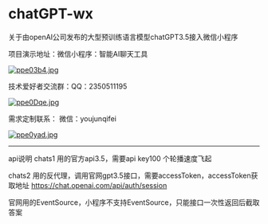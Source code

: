 # chatGPT-wx
关于由openAI公司发布的大型预训练语言模型chatGPT3.5接入微信小程序

项目演示地址：微信小程序：智能AI聊天工具

<a href="https://imgse.com/i/ppe03b4"><img src="https://s1.ax1x.com/2023/03/08/ppe03b4.jpg" alt="ppe03b4.jpg" border="0" /></a>

技术爱好者交流群：QQ：2350511195

<a href="https://imgse.com/i/ppe0Dqe"><img src="https://s1.ax1x.com/2023/03/08/ppe0Dqe.jpg" alt="ppe0Dqe.jpg" border="0" /></a>


需求定制联系： 微信：youjunqifei

<a href="https://imgse.com/i/ppe0yad"><img src="https://s1.ax1x.com/2023/03/08/ppe0yad.jpg" alt="ppe0yad.jpg" border="0" /></a>


--------------------------------------------------------------------
api说明
chats1
用的官方api3.5，需要api key100 个轮播速度飞起

chats2
用的反代理，调用官网gpt3.5接口，需要accessToken，accessToken获取地址 https://chat.openai.com/api/auth/session

官网用的EventSource，小程序不支持EventSource，只能接口一次性返回后截取答案

